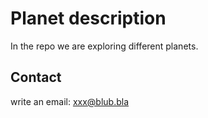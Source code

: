 # Planet description

In the repo we are exploring different planets.


## Contact

write an email: xxx@blub.bla
